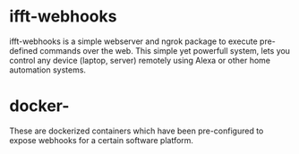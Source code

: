 # ifft-webhooks
ifft-webhooks is a simple webserver and ngrok package to execute pre-defined commands over the web.
This simple yet powerfull system, lets you control any device (laptop, server) remotely using Alexa or other home automation systems.

# docker-<systems>
These are dockerized containers which have been pre-configured to expose webhooks for a certain software platform.
